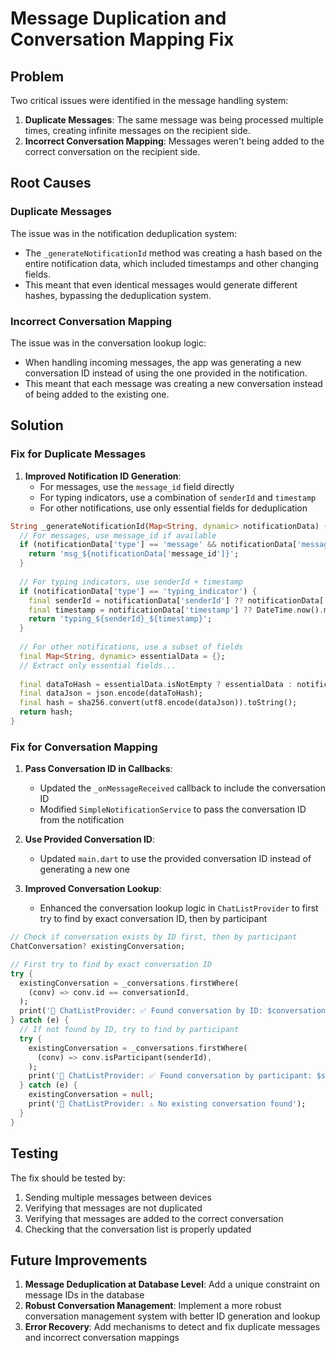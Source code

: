 # Message Duplication and Conversation Mapping Fix

## Problem

Two critical issues were identified in the message handling system:

1. **Duplicate Messages**: The same message was being processed multiple times, creating infinite messages on the recipient side.
2. **Incorrect Conversation Mapping**: Messages weren't being added to the correct conversation on the recipient side.

## Root Causes

### Duplicate Messages

The issue was in the notification deduplication system:

- The `_generateNotificationId` method was creating a hash based on the entire notification data, which included timestamps and other changing fields.
- This meant that even identical messages would generate different hashes, bypassing the deduplication system.

### Incorrect Conversation Mapping

The issue was in the conversation lookup logic:

- When handling incoming messages, the app was generating a new conversation ID instead of using the one provided in the notification.
- This meant that each message was creating a new conversation instead of being added to the existing one.

## Solution

### Fix for Duplicate Messages

1. **Improved Notification ID Generation**:
   - For messages, use the `message_id` field directly
   - For typing indicators, use a combination of `senderId` and `timestamp`
   - For other notifications, use only essential fields for deduplication

```dart
String _generateNotificationId(Map<String, dynamic> notificationData) {
  // For messages, use message_id if available
  if (notificationData['type'] == 'message' && notificationData['message_id'] != null) {
    return 'msg_${notificationData['message_id']}';
  }
  
  // For typing indicators, use senderId + timestamp
  if (notificationData['type'] == 'typing_indicator') {
    final senderId = notificationData['senderId'] ?? notificationData['sender_id'] ?? '';
    final timestamp = notificationData['timestamp'] ?? DateTime.now().millisecondsSinceEpoch;
    return 'typing_${senderId}_${timestamp}';
  }
  
  // For other notifications, use a subset of fields
  final Map<String, dynamic> essentialData = {};
  // Extract only essential fields...
  
  final dataToHash = essentialData.isNotEmpty ? essentialData : notificationData;
  final dataJson = json.encode(dataToHash);
  final hash = sha256.convert(utf8.encode(dataJson)).toString();
  return hash;
}
```

### Fix for Conversation Mapping

1. **Pass Conversation ID in Callbacks**:
   - Updated the `_onMessageReceived` callback to include the conversation ID
   - Modified `SimpleNotificationService` to pass the conversation ID from the notification

2. **Use Provided Conversation ID**:
   - Updated `main.dart` to use the provided conversation ID instead of generating a new one

3. **Improved Conversation Lookup**:
   - Enhanced the conversation lookup logic in `ChatListProvider` to first try to find by exact conversation ID, then by participant

```dart
// Check if conversation exists by ID first, then by participant
ChatConversation? existingConversation;

// First try to find by exact conversation ID
try {
  existingConversation = _conversations.firstWhere(
    (conv) => conv.id == conversationId,
  );
  print('📱 ChatListProvider: ✅ Found conversation by ID: $conversationId');
} catch (e) {
  // If not found by ID, try to find by participant
  try {
    existingConversation = _conversations.firstWhere(
      (conv) => conv.isParticipant(senderId),
    );
    print('📱 ChatListProvider: ✅ Found conversation by participant: $senderId');
  } catch (e) {
    existingConversation = null;
    print('📱 ChatListProvider: ⚠️ No existing conversation found');
  }
}
```

## Testing

The fix should be tested by:

1. Sending multiple messages between devices
2. Verifying that messages are not duplicated
3. Verifying that messages are added to the correct conversation
4. Checking that the conversation list is properly updated

## Future Improvements

1. **Message Deduplication at Database Level**: Add a unique constraint on message IDs in the database
2. **Robust Conversation Management**: Implement a more robust conversation management system with better ID generation and lookup
3. **Error Recovery**: Add mechanisms to detect and fix duplicate messages and incorrect conversation mappings
